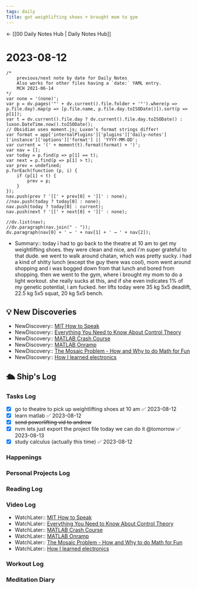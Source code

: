 ```yaml
---
tags: daily
Title: got weighlifting shoes + brought mom to gym
---
```


<- [[00 Daily Notes Hub | Daily Notes Hub]]

# 2023-08-12
```dataviewjs
/*
    previous/next note by date for Daily Notes
    Also works for other files having a `date:` YAML entry.
    MCH 2021-06-14
*/
var none = '(none)';
var p = dv.pages('"' + dv.current().file.folder + '"').where(p => p.file.day).map(p => [p.file.name, p.file.day.toISODate()]).sort(p => p[1]);
var t = dv.current().file.day ? dv.current().file.day.toISODate() : luxon.DateTime.now().toISODate();
// Obsidian uses moment.js; Luxon’s format strings differ!
var format = app['internalPlugins']['plugins']['daily-notes']['instance']['options']['format'] || 'YYYY-MM-DD';
var current = '(' + moment(t).format(format) + ')';
var nav = [];
var today = p.find(p => p[1] == t);
var next = p.find(p => p[1] > t);
var prev = undefined;
p.forEach(function (p, i) {
    if (p[1] < t) {
        prev = p;
    }
});
nav.push(prev ? '[[' + prev[0] + ']]' : none);
//nav.push(today ? today[0] : none);
nav.push(today ? today[0] : current);
nav.push(next ? '[[' + next[0] + ']]' : none);

//dv.list(nav);
//dv.paragraph(nav.join(" · "));
dv.paragraph(nav[0] + ' ← ' + nav[1] + ' → ' + nav[2]);
```
- Summary:: today i had to go back to the theatre at 10 am to get my weightlifting shoes. they were clean and nice, and i'm super grateful to that dude. we went to walk around chatan, which was pretty sucky. i had a kind of shitty lunch (except the guy there was cool), mom went around shopping and i was bogged down from that lunch and bored from shopping. then we went to the gym, where i brought my mom to do a light workout. she really sucks at this, and if she even indicates 1% of my genetic potential, i am fucked. her lifts today were 35 kg 5x5 deadlift, 22.5 kg 5x5 squat, 20 kg 5x5 bench.

## 💡 New Discoveries
- NewDiscovery:: [MIT How to Speak](https://www.youtube.com/watch?v=Unzc731iCUY)
- NewDiscovery:: [Everything You Need to Know About Control Theory](https://www.youtube.com/watch?v=lBC1nEq0_nk)
- NewDiscovery:: [MATLAB Crash Course](https://www.youtube.com/watch?v=7f50sQYjNRA)
- NewDiscovery:: [MATLAB Onramp](https://matlabacademy.mathworks.com/details/matlab-onramp/gettingstarted)
- NewDiscovery:: [The Mosaic Problem - How and Why to do Math for Fun](https://www.youtube.com/watch?v=D3dp5RBmPcs)
- NewDiscovery:: [How I learned electronics](https://www.youtube.com/watch?v=Bgrubw6B_us)


## 🛳️ Ship's Log
### Tasks Log
- [x] go to theatre to pick up weightlifting shoes at 10 am ✅ 2023-08-12
- [x] learn matlab ✅ 2023-08-12
- [x] ~~send powerlifting vid to andrew~~  
- [x] nvm lets just export the project file today we can do it @tomorrow ✅ 2023-08-13
- [x] study calculus (actually this time) ✅ 2023-08-12
### Happenings

### Personal Projects Log

### Reading Log

### Video Log
- WatchLater:: [MIT How to Speak](https://www.youtube.com/watch?v=Unzc731iCUY)
- WatchLater:: [Everything You Need to Know About Control Theory](https://www.youtube.com/watch?v=lBC1nEq0_nk)
- WatchLater:: [MATLAB Crash Course](https://www.youtube.com/watch?v=7f50sQYjNRA)
- WatchLater:: [MATLAB Onramp](https://matlabacademy.mathworks.com/details/matlab-onramp/gettingstarted)
- WatchLater:: [The Mosaic Problem - How and Why to do Math for Fun](https://www.youtube.com/watch?v=D3dp5RBmPcs)
- WatchLater:: [How I learned electronics](https://www.youtube.com/watch?v=Bgrubw6B_us)
### Workout Log

### Meditation Diary
